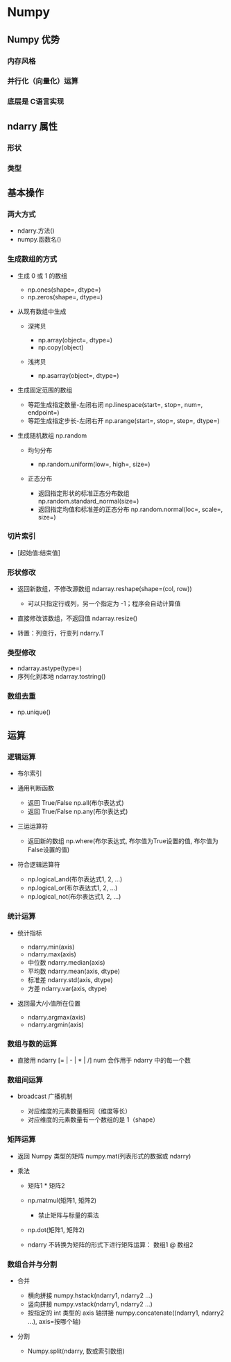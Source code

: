 # Numpy

## Numpy 优势

### 内存风格

### 并行化（向量化）运算

### 底层是 C语言实现

## ndarry 属性

### 形状

### 类型

## 基本操作

### 两大方式

- ndarry.方法()
- numpy.函数名()

### 生成数组的方式

- 生成 0 或 1 的数组

	- np.ones(shape=, dtype=)
	- np.zeros(shape=, dtype=)

- 从现有数组中生成

	- 深拷贝

		- np.array(object=, dtype=)
		- np.copy(object)

	- 浅拷贝

		- np.asarray(object=, dtype=)

- 生成固定范围的数组

	- 等距生成指定数量-左闭右闭
np.linespace(start=, stop=, num=, endpoint=)
	- 等距生成指定步长-左闭右开
np.arange(start=, stop=, step=, dtype=)

- 生成随机数组
np.random

	- 均匀分布

		- np.random.uniform(low=, high=, size=)

	- 正态分布

		- 返回指定形状的标准正态分布数组
np.random.standard_normal(size=)
		- 返回指定均值和标准差的正态分布
np.random.normal(loc=, scale=, size=)

### 切片索引

- [起始值:结束值]

### 形状修改

- 返回新数组，不修改源数组
ndarray.reshape(shape=(col, row))

	- 可以只指定行或列，另一个指定为 -1；程序会自动计算值

- 直接修改该数组，不返回值
ndarray.resize()
- 转置：列变行，行变列
ndarry.T

### 类型修改

- ndarray.astype(type=)
- 序列化到本地
ndarray.tostring()

### 数组去重

- np.unique()

## 运算

### 逻辑运算

- 布尔索引
- 通用判断函数

	- 返回 True/False
np.all(布尔表达式)
	- 返回 True/False
np.any(布尔表达式)

- 三运运算符

	- 返回新的数组
np.where(布尔表达式, 布尔值为True设置的值, 布尔值为False设置的值)

- 符合逻辑运算符

	- np.logical_and(布尔表达式1, 2, ...)
	- np.logical_or(布尔表达式1, 2, ...)
	- np.logical_not(布尔表达式1, 2, ...)

### 统计运算

- 统计指标

	- ndarry.min(axis)
	- ndarry.max(axis)
	- 中位数
ndarry.median(axis)
	- 平均数
ndarry.mean(axis, dtype)
	- 标准差
ndarry.std(axis, dtype)
	- 方差
ndarry.var(axis, dtype)

- 返回最大/小值所在位置

	- ndarry.argmax(axis)
	- ndarry.argmin(axis)

### 数组与数的运算

- 直接用 ndarry [= | - | * | /] num
会作用于 ndarry 中的每一个数

### 数组间运算

- broadcast 广播机制

	- 对应维度的元素数量相同（维度等长）
	- 对应维度的元素数量有一个数组的是 1（shape）

### 矩阵运算

- 返回 Numpy 类型的矩阵
numpy.mat(列表形式的数据或 ndarry)
- 乘法

	- 矩阵1 * 矩阵2
	- np.matmul(矩阵1, 矩阵2)

		- 禁止矩阵与标量的乘法

	- np.dot(矩阵1, 矩阵2)
	- ndarry 不转换为矩阵的形式下进行矩阵运算：
数组1 @ 数组2

### 数组合并与分割

- 合并

	- 横向拼接
numpy.hstack(ndarry1, ndarry2 ...)
	- 竖向拼接
numpy.vstack(ndarry1, ndarry2 ...)
	- 按指定的 int 类型的 axis 轴拼接
numpy.concatenate((ndarry1, ndarry2 ...), axis=按哪个轴)

- 分割

	- Numpy.split(ndarry, 数或索引数组)


